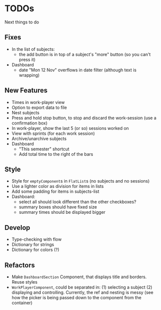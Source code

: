 # TODOs
Next things to do

## Fixes
* In the list of subjects:
  - the add button is in top of a subject's "more" button (so you can't press it)
* Dashboard
  - date "Mon 12 Nov" overflows in date filter (although text is wrapping)

## New Features
* Times in work-player view
* Option to export data to file
* Nest subjects
* Press and hold stop button, to stop and discard the work-session (use a confirmation box)
* In work-player, show the last 5 (or so) sessions worked on
* View with sprints (for each work session)
* Archive/unarchive subjects
* Dashboard
  - "This semester" shortcut
  - Add total time to the right of the bars

## Style
* Style for `emptyComponent`s in `FlatList`s (no subjects and no sessions)
* Use a lighter color as division for items in lists
* Add some padding for items in subjects-list
* Dashboard:
  - select all should look different than the other checkboxes?
  - summary boxes should have fixed size
  - summary times should be displayed bigger

## Develop
* Type-checking with flow
* Dictionary for strings
* Dictionary for colors (?)

## Refactors
* Make `DashboardSection` Component, that displays title and borders. Reuse styles
* `WorkPlayerComponent`, could be separated in: (1) selecting a subject (2) displaying and controlling. Currently, the ref and nesting is messy (see how the picker is being passed down to the component from the container)
